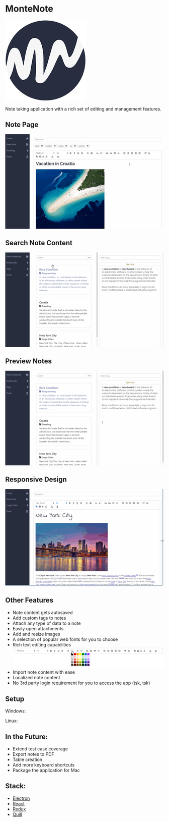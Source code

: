# MonteNote

![MonteNote logo](./static/logo.png "MonteNote")

Note taking application with a rich set of editing and management features.

## Note Page

![Note Page](./static/monte-note-note-page.gif "Note Page")

## Search Note Content

![Search Notes](./static/monte-note-search.gif "Search Notes")

## Preview Notes

![Preview Notes](./static/monte-note-browse.gif "Preview Notes")

## Responsive Design

![Responsive Design](./static/monte-note-responsive.gif "Responsive Design")

## Other Features

- Note content gets autosaved
- Add custom tags to notes
- Attach any type of data to a note
- Easily open attachments
- Add and resize images
- A selection of popular web fonts for you to choose
- Rich text editing capabilities
![Toolbar](./static/monte-note-toolbar.png "Toolbar")
- Import note content with ease
- Localized note content
- No 3rd party login requirement for you to access the app (tsk, tsk)

## Setup

Windows:

Linux:

## In the Future:

- Extend test case coverage
- Export notes to PDF
- Table creation
- Add more keyboard shortcuts
- Package the application for Mac

## Stack:

- [Electron](https://github.com/electron/electron)
- [React](https://github.com/facebook/react)
- [Redux](https://github.com/reactjs/redux)
- [Quill](https://github.com/quilljs/quill)






